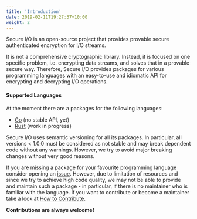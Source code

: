```yaml
---
title: 'Introduction'
date: 2019-02-11T19:27:37+10:00
weight: 2
---
```


Secure I/O is an open-source project that provides provable secure
authenticated encryption for I/O streams.

It is not a comprehensive cryptographic library. Instead, it is focused on one
specific problem, i.e. encrypting data streams, and solves that in a provable
secure way. Therefore, Secure I/O provides packages for various programming
languages with an easy-to-use and idiomatic API for encrypting and decrypting
I/O operations.

#### Supported Languages

At the moment there are a packages for the following languages:

 - [Go](https://github.com/secure-io/sio-go) (no stable API, yet)
 - [Rust](https://github.com/secure-io/sio-rs) (work in progress)

Secure I/O uses semantic versioning for all its packages. In particular, all
versions < 1.0.0 must be considered as not stable and may break dependent code
without any warnings. However, we try to avoid major breaking changes without 
very good reasons.

If you are missing a package for your favourite programming language consider
opening an [issue](https://github.com/secure-io/sio/issues). However, due to
limitation of resources and since we try to achieve high code quality, we may
not be able to provide and maintain such a package - in particular, if there is
no maintainer who is familiar with the language. If you want to contribute or
become a maintainer take a look at [How to Contribute](/doc/how-to-contribute).

**Contributions are always welcome!** 

